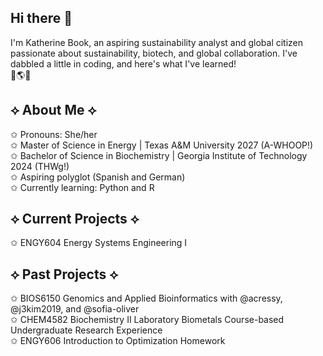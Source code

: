## Hi there 👋

I'm Katherine Book, an aspiring sustainability analyst and global citizen passionate about sustainability, biotech, and global collaboration. I've dabbled a little in coding, and here's what I've learned!     
🧪🌎🌱  

## ⟡ About Me ⟡  
✩ Pronouns: She/her  
✩ Master of Science in Energy | Texas A&M University 2027 (A-WHOOP!)   
✩ Bachelor of Science in Biochemistry | Georgia Institute of Technology 2024 (THWg!)      
✩ Aspiring polyglot (Spanish and German)   
✩ Currently learning: Python and R  

## ⟡ Current Projects ⟡  
✩ ENGY604 Energy Systems Engineering I   
  
## ⟡ Past Projects ⟡  
✩ BIOS6150 Genomics and Applied Bioinformatics with @acressy, @j3kim2019, and @sofia-oliver  
✩ CHEM4582 Biochemistry II Laboratory Biometals Course-based Undergraduate Research Experience  
✩ ENGY606 Introduction to Optimization Homework   
<!--
**kbook6/kbook6** is a ✨ _special_ ✨ repository because its `README.md` (this file) appears on your GitHub profile.

Here are some ideas to get you started:

- 🔭 I’m currently working on ...
- 🌱 I’m currently learning ...
- 👯 I’m looking to collaborate on ...
- 🤔 I’m looking for help with ...
- 💬 Ask me about ...
- 📫 How to reach me: ...
- 😄 Pronouns: ...
- ⚡ Fun fact: ...
-->
